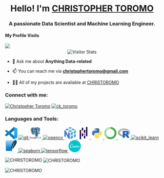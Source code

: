 <h1 align="center"> Hello! I'm <a href="https://CHRISTOROMO.github.io/My-Portfolio/index.html">CHRISTOPHER TOROMO</a> </h1>

<h3 align="center">A passionate Data Scientist and Machine Learning Engineer.</h3>

#### My Profile Visits 
<img src="https://freshidea.com/jonah/app/CHRISTOROMO">

<div align="center">
        <img alt="Visitor Stats" 
            src="https://widgetbite.com/stats/CHRISTOROMO"/>  
    </div>

- 💬 Ask me about **Anything Data-related**

- 📫 You can reach me via **christophertoromo@gmail.com**

- 👨‍💻 All of my projects are available at [CHRISTOROMO](https://github.com/CHRISTOROMO?tab=repositories)

<h3 align="left">Connect with me:</h3>
<p align="left">
<a href="https://linkedin.com/in/ctoromo" target="Blank"><img align="center" src="https://raw.githubusercontent.com/rahuldkjain/github-profile-readme-generator/master/src/images/icons/Social/linked-in-alt.svg" alt="Christopher Toromo" height="30" width="40" /></a>
<a href="https://twitter.com/ck_toromo" target="blank"><img align="center" src="https://cdn.jsdelivr.net/npm/simple-icons@3.0.1/icons/twitter.svg" alt="ck_toromo" height="30" width="40" /></a>

<h3 align="left">Languages and Tools:</h3>
<p align="left"> 
<a href="https://www.code.visualstudio.com" target="_blank" rel="noreferrer"> <img src="https://github.com/devicons/devicon/blob/master/icons/vscode/vscode-original.svg" alt="r" width="40" height="40"/> </a>
<a href="https://git-scm.com/" target="_blank" rel="noreferrer"> <img src="https://www.vectorlogo.zone/logos/git-scm/git-scm-icon.svg" alt="git" width="40" height="40"/> </a> 
<a href="https://www.postgresql.org" target="_blank"> <img src="https://raw.githubusercontent.com/devicons/devicon/master/icons/postgresql/postgresql-original-wordmark.svg" alt="postgresql" width="40" height="40"/> </a> 
<a href="https://opencv.org/" target="_blank" rel="noreferrer"> <img src="https://www.vectorlogo.zone/logos/opencv/opencv-icon.svg" alt="opencv" width="40" height="40"/> </a> 
<a href="https://numpy.org/" target="_blank" rel="noreferrer"> <img src="https://github.com/devicons/devicon/blob/master/icons/numpy/numpy-original.svg" alt="pandas" width="40" height="40"/> </a> 
<a href="https://pandas.pydata.org/" target="_blank" rel="noreferrer"> <img src="https://raw.githubusercontent.com/devicons/devicon/2ae2a900d2f041da66e950e4d48052658d850630/icons/pandas/pandas-original.svg" alt="pandas" width="40" height="40"/> </a> 
<a href="https://www.python.org" target="_blank" rel="noreferrer"> <img src="https://raw.githubusercontent.com/devicons/devicon/master/icons/python/python-original.svg" alt="python" width="40" height="40"/> </a>
<a href="https://www.anaconda.org" target="_blank" rel="noreferrer"> <img src="https://github.com/devicons/devicon/blob/master/icons/anaconda/anaconda-original.svg" alt="anaconda" width="40" height="40"/> </a>
<a href="https://www.r-project.org" target="_blank" rel="noreferrer"> <img src="https://github.com/devicons/devicon/blob/master/icons/r/r-original.svg" alt="r" width="40" height="40"/> </a>
<a href="https://scikit-learn.org/" target="_blank" rel="noreferrer"> <img src="https://upload.wikimedia.org/wikipedia/commons/0/05/Scikit_learn_logo_small.svg" alt="scikit_learn" width="40" height="40"/> </a> 
<a href="https://www.sqlite.org" target="_blank" rel="noreferrer"> <img src="https://github.com/devicons/devicon/blob/master/icons/sqlite/sqlite-original.svg" alt="r" width="40" height="40"/> </a>
<a href="https://seaborn.pydata.org/" target="_blank" rel="noreferrer"> <img src="https://seaborn.pydata.org/_images/logo-mark-lightbg.svg" alt="seaborn" width="40" height="40"/> </a> <a href="https://www.tensorflow.org" target="_blank" rel="noreferrer"> <img src="https://www.vectorlogo.zone/logos/tensorflow/tensorflow-icon.svg" alt="tensorflow" width="40" height="40"/> </a> 
<a href="https://www.canva.com/" target="_blank" rel="noreferrer"> <img src="https://github.com/devicons/devicon/blob/master/icons/canva/canva-original.svg" width="40" height="40"/> </a>
</p>

<p><img align="left" src="https://github-readme-stats.vercel.app/api/top-langs?username=CHRISTOROMO&show_icons=true&locale=en&layout=compact" alt="CHRISTOROMO" /></p>

<p>&nbsp;<img align="center" src="https://github-readme-stats.vercel.app/api?username=CHRISTOROMO&show_icons=true&locale=en" alt="CHRISTOROMO" /></p>

<p><img align="center" src="https://github-readme-streak-stats.herokuapp.com/?user=estherogutu&" alt="CHRISTOROMO" /></p>
